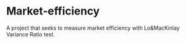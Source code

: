 # Market-efficiency
A project that seeks to measure market efficiency with Lo&MacKinlay Variance Ratio test.
